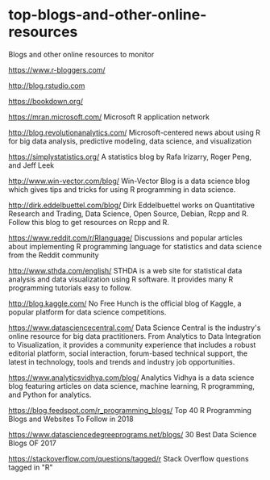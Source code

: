 # top-blogs-and-other-online-resources
Blogs and other online resources to monitor

https://www.r-bloggers.com/

http://blog.rstudio.com

https://bookdown.org/

https://mran.microsoft.com/ Microsoft R application network

http://blog.revolutionanalytics.com/ Microsoft-centered news about using R for big data analysis, predictive modeling, data science, and visualization

https://simplystatistics.org/ A statistics blog by Rafa Irizarry, Roger Peng, and Jeff Leek

http://www.win-vector.com/blog/ Win-Vector Blog is a data science blog which gives tips and tricks for using R programming in data science.

http://dirk.eddelbuettel.com/blog/ Dirk Eddelbuettel works on Quantitative Research and Trading, Data Science, Open Source, Debian, Rcpp and R. Follow this blog to get resources on Rcpp and R.

https://www.reddit.com/r/Rlanguage/ Discussions and popular articles about implementing R programming language for statistics and data science from the Reddit community

http://www.sthda.com/english/ STHDA is a web site for statistical data analysis and data visualization using R software. It provides many R programming tutorials easy to follow.

http://blog.kaggle.com/ No Free Hunch is the official blog of Kaggle, a popular platform for data science competitions.

https://www.datasciencecentral.com/ Data Science Central is the industry's online resource for big data practitioners. From Analytics to Data Integration to Visualization, it provides a community experience that includes a robust editorial platform, social interaction, forum-based technical support, the latest in technology, tools and trends and industry job opportunities.

https://www.analyticsvidhya.com/blog/ Analytics Vidhya is a data science blog featuring articles on data science, machine learning, R programming, and Python for analytics.

https://blog.feedspot.com/r_programming_blogs/ Top 40 R Programming Blogs and Websites To Follow in 2018

https://www.datasciencedegreeprograms.net/blogs/ 30 Best Data Science Blogs OF 2017

https://stackoverflow.com/questions/tagged/r Stack Overflow questions tagged in "R"
